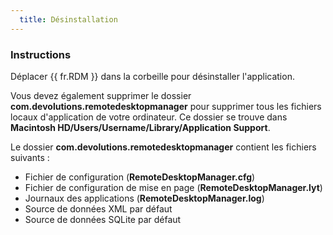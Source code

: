 ```yaml
---
  title: Désinstallation
---
```

### Instructions 

Déplacer {{ fr.RDM }} dans la corbeille pour désinstaller l'application.  

Vous devez également supprimer le dossier **com.devolutions.remotedesktopmanager** pour supprimer tous les fichiers locaux d'application de votre ordinateur. Ce dossier se trouve dans **Macintosh HD/Users/Username/Library/Application Support**.  

Le dossier **com.devolutions.remotedesktopmanager** contient les fichiers suivants :  

* Fichier de configuration (**RemoteDesktopManager.cfg**) 
* Fichier de configuration de mise en page (**RemoteDesktopManager.lyt**) 
* Journaux des applications (**RemoteDesktopManager.log**) 
* Source de données XML par défaut 
* Source de données SQLite par défaut 
